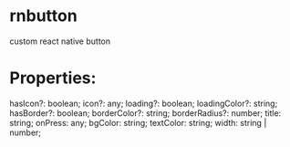 # rnbutton
custom react native button

# Properties: 
hasIcon?: boolean;
icon?: any;
loading?: boolean;
loadingColor?: string;
hasBorder?: boolean;
borderColor?: string;
borderRadius?: number;
title: string;
onPress: any;
bgColor: string;
textColor: string;
width: string | number;
